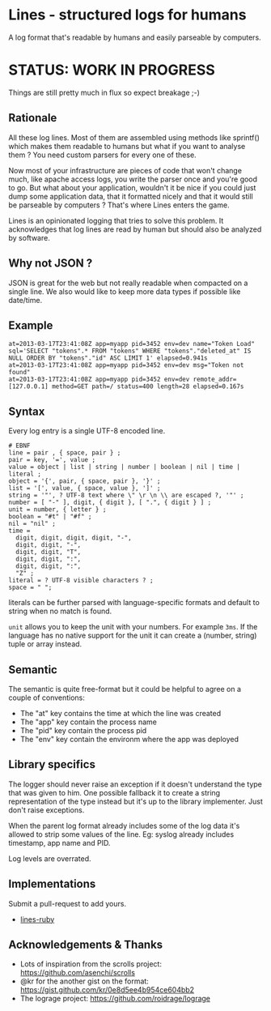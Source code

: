 Lines - structured logs for humans
==================================

A log format that's readable by humans and easily parseable by computers.

STATUS: WORK IN PROGRESS
========================

Things are still pretty much in flux so expect breakage ;-)

Rationale
---------

All these log lines. Most of them are assembled using methods like
sprintf() which makes them readable to humans but what if you want to
analyse them ? You need custom parsers for every one of these.

Now most of your infrastructure are pieces of code that won't change
much, like apache access logs, you write the parser once and you're good
to go. But what about your application, wouldn't it be nice if you could
just dump some application data, that it formatted nicely and that it
would still be parseable by computers ? That's where Lines enters the
game.

Lines is an opinionated logging that tries to solve this problem. It acknowledges that log lines are read by human but should also be analyzed by software.

Why not JSON ?
--------------

JSON is great for the web but not really readable when compacted on a single line. We also would like to keep more data types if possible like date/time.

Example
-------

```
at=2013-03-17T23:41:08Z app=myapp pid=3452 env=dev name="Token Load" sql='SELECT "tokens".* FROM "tokens" WHERE "tokens"."deleted_at" IS NULL ORDER BY "tokens"."id" ASC LIMIT 1' elapsed=0.941s
at=2013-03-17T23:41:08Z app=myapp pid=3452 env=dev msg="Token not found"
at=2013-03-17T23:41:08Z app=myapp pid=3452 env=dev remote_addr=[127.0.0.1] method=GET path=/ status=400 length=28 elapsed=0.167s
```

Syntax
------

Every log entry is a single UTF-8 encoded line.

```ebnf
# EBNF
line = pair , { space, pair } ;
pair = key, '=', value ;
value = object | list | string | number | boolean | nil | time | literal ;
object = '{', pair, { space, pair }, '}' ;
list = '[', value, { space, value }, ']' ;
string = '"', ? UTF-8 text where \" \r \n \\ are escaped ?, '"' ;
number = [ "-" ], digit, { digit }, [ ".", { digit } ] ;
unit = number, { letter } ;
boolean = "#t" | "#f" ;
nil = "nil" ;
time =
  digit, digit, digit, digit, "-",
  digit, digit, "-",
  digit, digit, "T",
  digit, digit, ":",
  digit, digit, ":",
  "Z" ;
literal = ? UTF-8 visible characters ? ;
space = " ";
```

literals can be further parsed with language-specific formats and
default to string when no match is found.

`unit` allows you to keep the unit with your numbers. For example `3ms`. If
the language has no native support for the unit it can create a
(number, string) tuple or array instead.

Semantic
--------

The semantic is quite free-format but it could be helpful to agree on a couple of conventions:

* The "at" key contains the time at which the line was created
* The "app" key contain the process name
* The "pid" key contain the process pid
* The "env" key contain the environm where the app was deployed

Library specifics
-----------------

The logger should never raise an exception if it doesn't understand the type that was given to him. One possible fallback it to create a string representation of the type instead but it's up to the library implementer. Just don't raise exceptions.

When the parent log format already includes some of the log data it's allowed to strip some values of the line. Eg: syslog already includes timestamp, app name and PID.

Log levels are overrated.

Implementations
---------------

Submit a pull-request to add yours.

* [lines-ruby](https://github.com/zimbatm/lines-ruby)

Acknowledgements & Thanks
-------------------------

* Lots of inspiration from the scrolls project: https://github.com/asenchi/scrolls
* @kr for the another gist on the format:
https://gist.github.com/kr/0e8d5ee4b954ce604bb2
* The lograge project: https://github.com/roidrage/lograge

